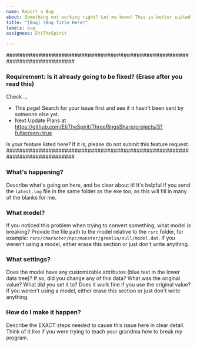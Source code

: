 ```yaml
---
name: Report a Bug
about: Something not working right? Let me know! This is better suited for other bug categories that do not fall under conversion or export.
title: "[Bug] (Bug Title Here)"
labels: bug
assignees: EtiTheSpirit

---
```


#############################################################################
### Requirement: Is it already going to be fixed? (Erase after you read this) ###
Check ...
- This page! Search for your issue first and see if it hasn't been sent by someone else yet.
- Next Update Plans at https://github.com/EtiTheSpirit/ThreeRingsSharp/projects/3?fullscreen=true

Is your feature listed here? If it is, please do not submit this feature request.
#############################################################################


### What's happening?
Describe what's going on here, and be clear about it! It's helpful if you send the `latest.log` file in the same folder as the exe too, as this will fill in many of the blanks for me.

### What model?
If you noticed this problem when trying to convert something, what model is breaking? Provide the file path to the model relative to the `rsrc` folder, for example: `rsrc/character/npc/monster/gremlin/null/model.dat`. If you weren't using a model, either erase this section or just don't write anything.

### What settings?
Does the model have any customizable attributes (blue text in the lower data tree)? If so, did you change any of this data? What was the original value? What did you set it to? Does it work fine if you use the original value? If you weren't using a model, either erase this section or just don't write anything.

### How do I make it happen?
Describe the EXACT steps needed to cause this issue here in clear detail. Think of it like if you were trying to teach your grandma how to break my program.
